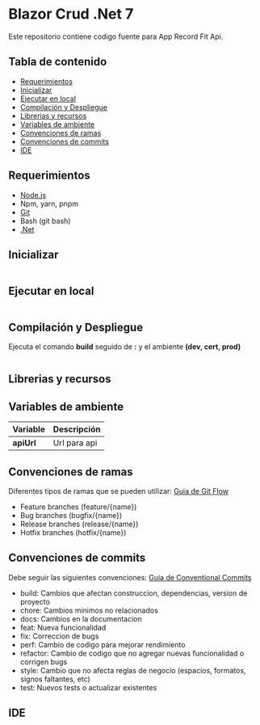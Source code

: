 # Blazor Crud .Net 7

Este repositorio contiene codigo fuente para App Record Fit Api.

## Tabla de contenido

- [Requerimientos](#requirements)
- [Inicializar](#setup)
- [Ejecutar en local](#run-locally)
- [Compilación y Despliegue](#build-project)
- [Librerias y recursos](#built-in)
- [Variables de ambiente](#environment)
- [Convenciones de ramas](#branching-conventions)
- [Convenciones de commits](#conventional-commits)
- [IDE](#ide)

## Requerimientos

<a name="requirements"></a>

- [Node.js](https://nodejs.org/en/)
- Npm, yarn, pnpm
- [Git](https://git-scm.com/book/en/v2/Getting-Started-Installing-Git)
- Bash (git bash)
- [.Net](https://learn.microsoft.com/en-us/dotnet/)

## Inicializar

<a name="setup"></a>

```bash
```

## Ejecutar en local

<a name="run-locally"></a>

```bash

```

## Compilación y Despliegue

<a name="build-project"></a>

Ejecuta el comando **build** seguido de **:** y el ambiente **(dev, cert, prod)**

```bash

```

## Librerias y recursos

<a name="built-in"></a>

## Variables de ambiente

<a name="environment"></a>

| Variable   | Descripción  |
| ---------- | ------------ |
| **apiUrl** | Url para api |

## Convenciones de ramas

<a name="branching-conventions"></a>

Diferentes tipos de ramas que se pueden utilizar: [Guia de Git Flow](https://nvie.com/posts/a-successful-git-branching-model/#the-main-branches)

- Feature branches (feature/{name})
- Bug branches (bugfix/{name})
- Release branches (release/{name})
- Hotfix branches (hotfix/{name})

## Convenciones de commits

<a name="conventional-commits"></a>

Debe seguir las siguientes convenciones: [Guia de Conventional Commits](https://www.conventionalcommits.org/)

- build: Cambios que afectan construccion, dependencias, version de proyecto
- chore: Cambios minimos no relacionados
- docs: Cambios en la documentacion
- feat: Nueva funcionalidad
- fix: Correccion de bugs
- perf: Cambio de codigo para mejorar rendimiento
- refactor: Cambio de codigo que no agregar nuevas funcionalidad o corrigen bugs
- style: Cambio que no afecta reglas de negocio (espacios, formatos, signos faltantes, etc)
- test: Nuevos tests o actualizar existentes

## IDE

<a name="ide"></a>
